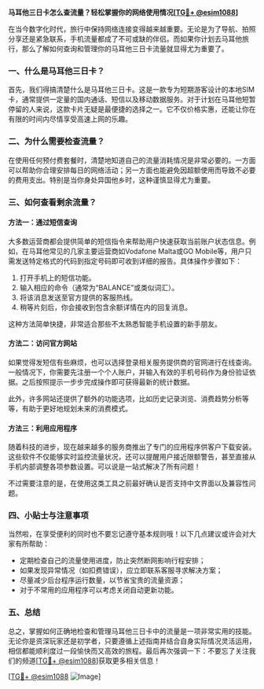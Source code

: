**马耳他三日卡怎么查流量？轻松掌握你的网络使用情况[[TG💪+ @esim1088](https://t.me/s/esim1088)]**

在当今数字化时代，旅行中保持网络连接变得越来越重要。无论是为了导航、拍照分享还是紧急联系，手机流量都成了不可或缺的伴侣。而如果你计划去马耳他旅行，那么了解如何查询和管理你的马耳他三日卡流量就显得尤为重要了。

### 一、什么是马耳他三日卡？

首先，我们得搞清楚什么是马耳他三日卡。这是一款专为短期游客设计的本地SIM卡，通常提供一定量的国内通话、短信以及移动数据服务。对于计划在马耳他短暂停留的人来说，这款卡片无疑是最便捷的选择之一。它不仅价格实惠，还能让你在有限的时间内尽情享受高速上网的乐趣。

### 二、为什么需要检查流量？

在使用任何预付费套餐时，清楚地知道自己的流量消耗情况是非常必要的。一方面可以帮助你合理安排每日的网络活动；另一方面也能避免因超额使用而导致不必要的费用支出。特别是当你身处异国他乡时，这种谨慎显得尤为重要。

### 三、如何查看剩余流量？

#### 方法一：通过短信查询

大多数运营商都会提供简单的短信指令来帮助用户快速获取当前账户状态信息。例如，在马耳他常见的几家主要运营商如Vodafone Malta或GO Mobile等，用户只需发送特定格式的代码到指定号码即可收到详细的报告。具体操作步骤如下：

1. 打开手机上的短信功能。
2. 输入相应的命令（通常为“BALANCE”或类似词汇）。
3. 将该消息发送至官方提供的客服热线。
4. 稍等片刻后，你会接收到包含余额详情在内的回复消息。

这种方法简单快捷，非常适合那些不太熟悉智能手机设置的新手朋友。

#### 方法二：访问官方网站

如果觉得发短信有些麻烦，也可以选择登录相关服务提供商的官网进行在线查询。一般情况下，你需要先注册一个个人账户，并输入有效的手机号码作为身份验证依据。之后按照提示一步步完成操作即可获得最新的统计数据。

此外，许多网站还提供了额外的功能选项，比如历史记录浏览、消费趋势分析等等，有助于更好地规划未来的消费模式。

#### 方法三：利用应用程序

随着科技的进步，现在越来越多的服务商推出了专门的应用程序供客户下载安装。这些软件不仅能够实时监控流量状况，还可以提醒用户接近限额警告，甚至直接从手机内部调整各项参数设置。可以说是一站式解决了所有问题！

不过需要注意的是，在使用这类工具之前最好确认是否支持中文界面以及兼容性问题。

### 四、小贴士与注意事项

当然啦，在享受便利的同时也不要忘记遵守基本规则哦！以下几点建议或许会对大家有所帮助：

- 定期检查自己的流量使用进度，防止突然断网影响行程安排；
- 如果发现异常情况（如扣费错误），应立即联系客服寻求解决方案；
- 尽量减少后台程序运行数量，以节省宝贵的流量资源；
- 对于不常用的应用程序可以考虑关闭自动更新功能。

### 五、总结

总之，掌握如何正确地检查和管理马耳他三日卡中的流量是一项非常实用的技能。无论你是资深玩家还是初学者，只要遵循上述指南并结合自身实际情况灵活运用，相信都能顺利度过一段愉快而又高效的旅程。最后再次强调一下：不要忘了关注我们的频道[[TG💪+ @esim1088](https://t.me/s/esim1088)]获取更多相关信息！

[[TG💪+ @esim1088](https://t.me/s/esim1088) ![Image](https://i.postimg.cc/4NQfJmqS/Snipaste-2025-05-13-00-14-12.png)]